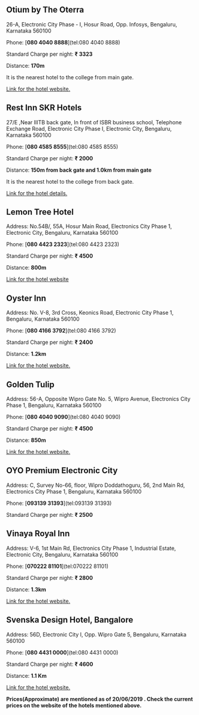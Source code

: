 ## Otium by The Oterra

26-A, Electronic City Phase - I, Hosur Road, Opp. Infosys,
Bengaluru, Karnataka 560100

Phone: [**080 4040 8888**](tel:080 4040 8888)

Standard Charge per night: **₹ 3323**

Distance: **170m**

It is the nearest hotel to the college from main gate.

<a href ="http://www.zonebythepark.com/hotel-in-bengaluru/overview.php">Link for the hotel website.</a>


## Rest Inn SKR Hotels

27/E ,Near IIITB back gate, In front of ISBR business school, Telephone Exchange Road, Electronic City Phase I, Electronic City, Bengaluru, Karnataka 560100

Phone: [**080 4585 8555**](tel:080 4585 8555)

Standard Charge per night: **₹ 2000**

Distance: **150m from back gate and 1.0km from main gate**

It is the nearest hotel to the college from back gate.

<a href ="https://www.makemytrip.com/hotels/rest_inn_skr_hotel-details-bangalore.html">Link for the hotel details.</a>


## Lemon Tree Hotel

Address: No.54B/, 55A, Hosur Main Road, Electronics City Phase 1,
Electronic City, Bengaluru, Karnataka 560100

Phone: [**080 4423 2323**](tel:080 4423 2323)

Standard Charge per night: **₹ 4500**

Distance: **800m**

<a href="https://www.lemontreehotels.com/lemon-tree-hotel/bengaluru/electronics-city-bengaluru.aspx">Link for the hotel website</a>

## Oyster Inn

Address: No. V-8, 3rd Cross, Keonics Road, Electronic City Phase 1,
Bengaluru, Karnataka 560100

Phone: [**080 4166 3792**](tel:080 4166 3792)

Standard Charge per night: **₹ 2400**

Distance: **1.2km**

<a href="http://www.oysterinn.in/">Link for the hotel website.</a>

## Golden Tulip

Address: 56-A, Opposite Wipro Gate No. 5, Wipro Avenue, Electronics City
Phase 1, Bengaluru, Karnataka 560100

Phone: [**080 4040 9090**](tel:080 4040 9090)

Standard Charge per night: **₹ 4500**

Distance: **850m**

<a href="http://www.goldentulipbangalore.com/">Link for the hotel website.</a>

## OYO Premium Electronic City

Address: C, Survey No-66, floor, Wipro Doddathoguru, 56, 2nd Main Rd,
Electronics City Phase 1, Bengaluru, Karnataka 560100

Phone: [**093139 31393**](tel:093139 31393)

Standard Charge per night: **₹ 2500**

## Vinaya Royal Inn

Address: V-6, 1st Main Rd, Electronics City Phase 1, Industrial Estate,
Electronic City, Bengaluru, Karnataka 560100

Phone: [**070222 81101**](tel:070222 81101)

Standard Charge per night: **₹ 2800**

Distance: **1.3km**

<a href="http://www.vinayaroyalinn.com/">Link for the hotel website.</a>

## Svenska Design Hotel, Bangalore

Address: 56D, Electronic City I, Opp. Wipro Gate 5, Bengaluru, Karnataka
560100

Phone: [**080 4431 0000**](tel:080 4431 0000)

Standard Charge per night: **₹ 4600**

Distance: **1.1 Km**

<a href="http://www.svenskahotels.com/hotels/bangalore/">Link for the hotel website.</a>

**Prices(Approximate) are mentioned as of 20/06/2019 . Check the current prices on the website of the hotels mentioned above.**

